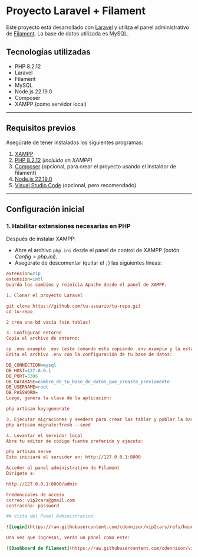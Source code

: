 # Proyecto Laravel + Filament

Este proyecto está desarrollado con [Laravel](https://laravel.com/) y utiliza el panel administrativo de [Filament](https://filamentphp.com/). La base de datos utilizada es MySQL.

## Tecnologías utilizadas

- PHP 8.2.12
- Laravel
- Filament
- MySQL
- Node.js 22.19.0
- Composer
- XAMPP (como servidor local)

---

## Requisitos previos

Asegúrate de tener instalados los siguientes programas:

1. [XAMPP](https://www.apachefriends.org/index.html)
2. [PHP 8.2.12](https://www.php.net/downloads) *(incluido en XAMPP)*
3. [Composer](https://getcomposer.org/) (opcional, para crear el proyecto usando el instaldor   de filament)
4. [Node.js 22.19.0](https://nodejs.org/)
5. [Visual Studio Code](https://code.visualstudio.com/) (opcional, pero recomendado)

---

## Configuración inicial

### 1. Habilitar extensiones necesarias en PHP

Después de instalar XAMPP:

- Abre el archivo `php.ini` desde el panel de control de XAMPP (botón *Config > php.ini*).
- Asegúrate de descomentar (quitar el `;`) las siguientes líneas:

```ini
extension=zip
extension=intl
Guarda los cambios y reinicia Apache desde el panel de XAMPP.

1. Clonar el proyecto Laravel

git clone https://github.com/tu-usuario/tu-repo.git
cd tu-repo

2 crea una bd vacia (sin tablas)

3. Configurar entorno
Copia el archivo de entorno:

cp .env.example .env (este comando esta copiando .env.example y la está nombrando .env)
Edita el archivo .env con la configuración de tu base de datos:

DB_CONNECTION=mysql
DB_HOST=127.0.0.1
DB_PORT=3306
DB_DATABASE=nombre_de_tu_base_de_datos_que_creaste_previamente
DB_USERNAME=root
DB_PASSWORD=
Luego, genera la clave de la aplicación:

php artisan key:generate

3. Ejecutar migraciones y seeders para crear las tablar y poblar la base de datos
php artisan migrate:fresh --seed

4. Levantar el servidor local
Abre tu editor de código fuente preferido y ejecuta:

php artisan serve
Esto iniciará el servidor en: http://127.0.0.1:8000

Acceder al panel administrativo de Filament
Dirígete a:

http://127.0.0.1:8000/admin

Credenciales de acceso
correo: vip2cars@gmail.com
contraseña: password

## Vista del Panel Administrativo

![Login](https://raw.githubusercontent.com/cdennisor/vip2cars/refs/heads/master/img/login.png

Una vez que ingresas, verás un panel como este:

![Dashboard de Filament](https://raw.githubusercontent.com/cdennisor/vip2cars/refs/heads/master/img/panel.png)